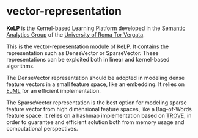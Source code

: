 vector-representation
=========

[**KeLP**][kelp-site] is the Kernel-based Learning Platform developed in the [Semantic Analytics Group][sag-site] of
the [University of Roma Tor Vergata][uniroma2-site].

This is the vector-representation module of KeLP. It contains the representation such as DenseVector or SparseVector. These representations can be exploited both in linear and kernel-based algorithms. 

The DenseVector representation should be adopted in modeling dense feature vectors in a small feature space, like an embedding. It relies on [EJML][ejml-site] for an efficient implementation. 

The SparseVector representation is the best option for modeling sparse feature vector from high dimensional feature spaces, like a Bag-of-Words feature space. It relies on a hashmap implementation based on [TROVE][trove-site], in order to guarantee and efficient solution both from memory usage and computational perspectives. 

[sag-site]: http://sag.art.uniroma2.it "SAG site"
[uniroma2-site]: http://www.uniroma2.it "University of Roma Tor Vergata"
[ejml-site]: https://code.google.com/p/efficient-java-matrix-library/ "EJML site"
[trove-site]: http://trove.starlight-systems.com/news "TROVE site"
[kelp-site]: http://sag.art.uniroma2.it/demo-software/kelp/